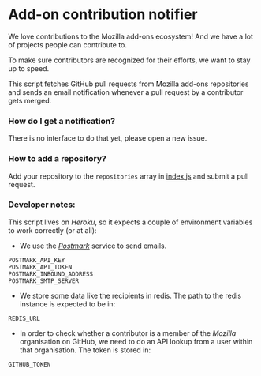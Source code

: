 # Add-on contribution notifier

We love contributions to the Mozilla add-ons ecosystem! And we have a lot of projects people can contribute to.

To make sure contributors are recognized for their efforts, we want to stay up to speed.

This script fetches GitHub pull requests from Mozilla add-ons repositories and sends an email notification whenever a pull request by a contributor gets merged.

### How do I get a notification?
There is no interface to do that yet, please open a new issue.

### How to add a repository?
Add your repository to the `repositories` array in [index.js](https://github.com/mozilla/addons-contribution-notifier/blob/master/src/index.js) and submit a pull request.

### Developer notes:
This script lives on _Heroku_, so it expects a couple of environment variables to work correctly (or at all):

* We use the [_Postmark_](https://postmarkapp.com/) service to send emails.

```
POSTMARK_API_KEY
POSTMARK_API_TOKEN
POSTMARK_INBOUND_ADDRESS
POSTMARK_SMTP_SERVER
```

* We store some data like the recipients in redis. The path to the redis instance is expected to be in:

```
REDIS_URL
```

* In order to check whether a contributor is a member of the _Mozilla_ organisation on GitHub, we need to do an API lookup from a user within that organisation. The token is stored in:
```
GITHUB_TOKEN
```
